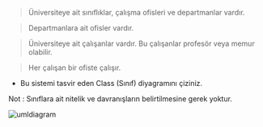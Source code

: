 > Üniversiteye ait sınıflıklar, çalışma ofisleri ve departmanlar vardır.

> Departmanlara ait ofisler vardır.

> Üniversiteye ait çalışanlar vardır. Bu çalışanlar profesör veya memur olabilir.

> Her çalışan bir ofiste çalışır.

- Bu sistemi tasvir eden Class (Sınıf) diyagramını çiziniz.

Not : Sınıflara ait nitelik ve davranışların belirtilmesine gerek yoktur.


![umldiagram](https://user-images.githubusercontent.com/88919177/142185760-abf9ea9f-0eca-4f07-946e-1c0c995194d9.png)

